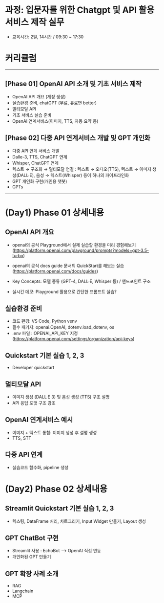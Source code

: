 # 과정: 입문자를 위한 Chatgpt 및 API 활용 서비스 제작 실무

- 교육시간: 2일, 14시간 / 09:30 ~ 17:30

# 커리큘럼

***
## [Phase 01] OpenAI API 소개 및 기초 서비스 제작
- OpenAI API 개요 (계정 생성)
- 실습환경 준비, chatGPT (무료, 유료면 better)
- 멀티모달 API
- 기초 서비스 실습 준비
- OpenAI 연계서비스(이미지, TTS, 자동 요약 등)

## [Phase 02] 다중 API 연계서비스 개발 및 GPT 개인화
- 다중 API 연계 서비스 개발
- Dalle-3, TTS, ChatGPT 연계
- Whisper, ChatGPT 연계
- 텍스트 → 구조화 → 멀티모달 연결
  : 텍스트 → 오디오(TTS), 텍스트 → 이미지 생성(DALL·E), 음성 → 텍스트(Whisper) 등이 하나의 파이프라인화
- GPT 개인화 구현(개인용 챗봇)
- GPTs

***

# (Day1) Phase 01 상세내용

## OpenAI API 개요
- openai의 공식 Playground에서 실제 실습할 환경을 미리 경험해보기
  (https://platform.openai.com/playground/prompts?models=gpt-3.5-turbo)

- openai의 공식 docs guide 문서의 QuickStart를 해보는 실습 (https://platform.openai.com/docs/guides)

- Key Concepts: 모델 종류 (GPT-4, DALL·E, Whisper 등) / 엔드포인트 구조
- 실시간 데모: Playground 활용으로 간단한 프롬프트 실습?


## 실습환경 준비
- 코드 환경: VS Code, Python venv
- 필수 패키지: openai.OpenAI, dotenv.load_dotenv, os
- .env 파일 : OPENAI_API_KEY 지정 (https://platform.openai.com/settings/organization/api-keys)

## Quickstart 기본 실습 1, 2, 3
- Developer quickstart

## 멀티모달 API
- 이미지 생성 (DALL·E 3) 및 음성 생성 (TTS) 구조 설명
- API 응답 포맷 구조 강조

## OpenAI 연계서비스 예시
- 이미지 + 텍스트 통합: 이미지 생성 후 설명 생성
- TTS, STT

## 다중 API 연계
- 실습코드 함수화, pipeline 생성

# (Day2) Phase 02 상세내용

## Streamlit Quickstart 기본 실습 1, 2, 3
- 텍스팅, DataFrame 처리, 차트그리기, Input Widget 만들기, Layout 생성

## GPT ChatBot 구현
- Streamlit 사용 : EchoBot --> OpenAI 직접 연동
- 개인화된 GPT 만들기

## GPT 확장 사례 소개
- RAG
- Langchain
- MCP


